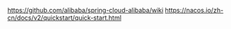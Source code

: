 https://github.com/alibaba/spring-cloud-alibaba/wiki
https://nacos.io/zh-cn/docs/v2/quickstart/quick-start.html
